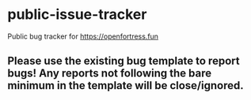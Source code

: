# public-issue-tracker
Public bug tracker for https://openfortress.fun

## Please use the existing bug template to report bugs! Any reports not following the bare minimum in the template will be close/ignored.
